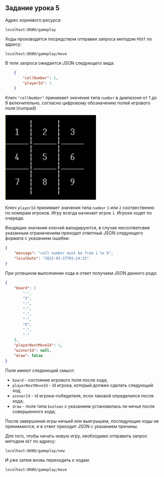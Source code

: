 ## Задание урока 5

Адрес корневого ресурса:

    localhost:8080/gameplay

Ходы производятся посредством отправки запроса методом `POST` по адресу:

    localhost:8080/gameplay/move

В теле запроса ожидается JSON следующего вида:

```json
    {
        "cellNumber": 1,
        "playerId": 1
    }
```

Ключ `"cellNumber"` принимает значения типа `number` в диапазоне
от 1 до 9 включительно, согласно цифровому обозначению полей игрового
поля (numpad)

![tic-tac-toe board](img_1.png)

Ключ `playerId` принимает значения типа `number` `1` или
`2` соотвественно по номерам игроков. Игру всегда начинает игрок `1`.
Игроки ходят по очереди.

Входящие значения ключей валидируются, в случае несоответсвия указанным
ограничениям приходит ответный JSON следующего формата с указанием ошибки:
```json
{
	"message": "cell number must be from 1 to 9",
	"localDate": "2022-03-27T01:24:25"
}
```

При успешном выполнении хода в ответ получаем JSON данного рода:

```json
{
	"board": [
		"-",
		"X",
		"-",
		"-",
		"-",
		"-",
		"O",
		"-",
		"-"
	],
	"playerNextMoveId": 1,
	"winnerId": null,
	"draw": false
}
```
Поля имеют следюющий смысл:

- `board` - состояние игрового поля после хода;
- `playerNextMoveId` - id игрока, который должен сделать следующий ход;
- `winnerId` - id игрока-победителя, если таковой определился после хода;
- `draw` - поле типа `boolean` с указанием установилась ли ничья
  после совершенного хода;

После завершения игры ничьей или выигрышем, последующие ходы не принимаются,
и в ответ приходит JSON с указанием причины.

Для того, чтобы начать новую игру, необходимо отправить запрос
методом `GET` по адресу:

    localhost:8080/gameplay/new

И уже затем вновь переходить к ходам.

    localhost:8080/gameplay/move